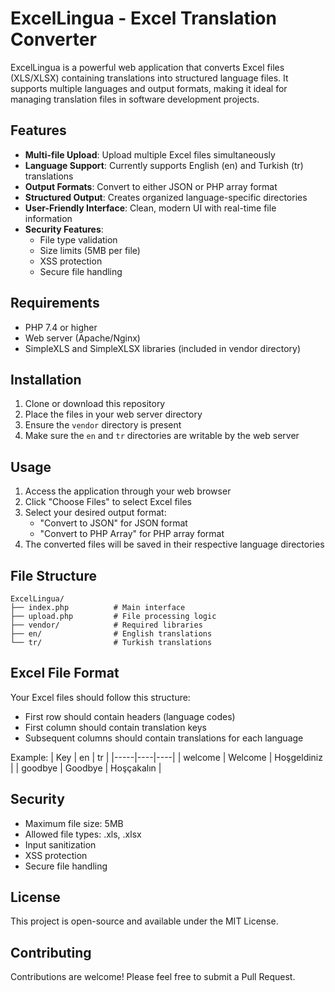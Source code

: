 # ExcelLingua - Excel Translation Converter

ExcelLingua is a powerful web application that converts Excel files (XLS/XLSX) containing translations into structured language files. It supports multiple languages and output formats, making it ideal for managing translation files in software development projects.

## Features

- **Multi-file Upload**: Upload multiple Excel files simultaneously
- **Language Support**: Currently supports English (en) and Turkish (tr) translations
- **Output Formats**: Convert to either JSON or PHP array format
- **Structured Output**: Creates organized language-specific directories
- **User-Friendly Interface**: Clean, modern UI with real-time file information
- **Security Features**: 
  - File type validation
  - Size limits (5MB per file)
  - XSS protection
  - Secure file handling

## Requirements

- PHP 7.4 or higher
- Web server (Apache/Nginx)
- SimpleXLS and SimpleXLSX libraries (included in vendor directory)

## Installation

1. Clone or download this repository
2. Place the files in your web server directory
3. Ensure the `vendor` directory is present
4. Make sure the `en` and `tr` directories are writable by the web server

## Usage

1. Access the application through your web browser
2. Click "Choose Files" to select Excel files
3. Select your desired output format:
   - "Convert to JSON" for JSON format
   - "Convert to PHP Array" for PHP array format
4. The converted files will be saved in their respective language directories

## File Structure

```
ExcelLingua/
├── index.php          # Main interface
├── upload.php         # File processing logic
├── vendor/            # Required libraries
├── en/                # English translations
└── tr/                # Turkish translations
```

## Excel File Format

Your Excel files should follow this structure:
- First row should contain headers (language codes)
- First column should contain translation keys
- Subsequent columns should contain translations for each language

Example:
| Key | en | tr |
|-----|----|----|
| welcome | Welcome | Hoşgeldiniz |
| goodbye | Goodbye | Hoşçakalın |

## Security

- Maximum file size: 5MB
- Allowed file types: .xls, .xlsx
- Input sanitization
- XSS protection
- Secure file handling

## License

This project is open-source and available under the MIT License.

## Contributing

Contributions are welcome! Please feel free to submit a Pull Request.
